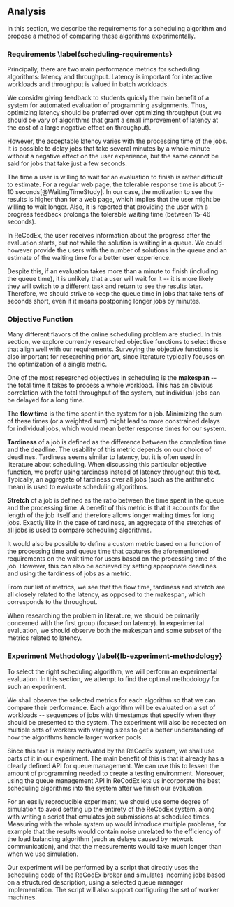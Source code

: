 ## Analysis

In this section, we describe the requirements for a scheduling algorithm and 
propose a method of comparing these algorithms experimentally.

### Requirements \label{scheduling-requirements}

Principally, there are two main performance metrics for scheduling algorithms: 
latency and throughput. Latency is important for interactive workloads and 
throughput is valued in batch workloads.

We consider giving feedback to students quickly the main benefit of a system for 
automated evaluation of programming assignments. Thus, optimizing latency should 
be preferred over optimizing throughput (but we should be vary of algorithms 
that grant a small improvement of latency at the cost of a large negative effect 
on throughput).

However, the acceptable latency varies with the processing time of the jobs. It 
is possible to delay jobs that take several minutes by a whole minute without a 
negative effect on the user experience, but the same cannot be said for jobs 
that take just a few seconds.

The time a user is willing to wait for an evaluation to finish is rather 
difficult to estimate. For a regular web page, the tolerable response time is 
about 5-10 seconds[@WaitingTimeStudy]. In our case, the motivation to see the 
results is higher than for a web page, which implies that the user might be 
willing to wait longer. Also, it is reported that providing the user with a 
progress feedback prolongs the tolerable waiting time (between 15-46 seconds).

In ReCodEx, the user receives information about the progress after the 
evaluation starts, but not while the solution is waiting in a queue. We could 
however provide the users with the number of solutions in the queue and an 
estimate of the waiting time for a better user experience.

Despite this, if an evaluation takes more than a minute to finish (including the 
queue time), it is unlikely that a user will wait for it -- it is more likely 
they will switch to a different task and return to see the results later. 
Therefore, we should strive to keep the queue time in jobs that take tens of 
seconds short, even if it means postponing longer jobs by minutes.

### Objective Function

Many different flavors of the online scheduling problem are studied. In this 
section, we explore currently researched objective functions to select those
that align well with our requirements. Surveying the objective functions is also 
important for researching prior art, since literature typically focuses on the 
optimization of a single metric.

One of the most researched objectives in scheduling is the **makespan** -- the 
total time it takes to process a whole workload. This has an obvious correlation 
with the total throughput of the system, but individual jobs can be delayed for 
a long time.

The **flow time** is the time spent in the system for a job. Minimizing the sum 
of these times (or a weighted sum) might lead to more constrained delays for 
individual jobs, which would mean better response times for our system.

**Tardiness** of a job is defined as the difference between the completion time 
and the deadline. The usability of this metric depends on our choice of 
deadlines. Tardiness seems similar to latency, but it is often used in 
literature about scheduling. When discussing this particular objective function, 
we prefer using tardiness instead of latency throughout this text. Typically, an 
aggregate of tardiness over all jobs (such as the arithmetic mean) is used to 
evaluate scheduling algorithms.

**Stretch** of a job is defined as the ratio between the time spent in the queue 
and the processing time. A benefit of this metric is that it accounts for the 
length of the job itself and therefore allows longer waiting times for long 
jobs. Exactly like in the case of tardiness, an aggregate of the stretches of 
all jobs is used to compare scheduling algorithms.

It would also be possible to define a custom metric based on a function of the 
processing time and queue time that captures the aforementioned requirements on 
the wait time for users based on the processing time of the job. However, this 
can also be achieved by setting appropriate deadlines and using the tardiness of 
jobs as a metric.

From our list of metrics, we see that the flow time, tardiness and stretch are 
all closely related to the latency, as opposed to the makespan, which 
corresponds to the throughput.

When researching the problem in literature, we should be primarily concerned 
with the first group (focused on latency). In experimental evaluation, we should 
observe both the makespan and some subset of the metrics related to latency.

### Experiment Methodology \label{lb-experiment-methodology}

To select the right scheduling algorithm, we will perform an experimental 
evaluation. In this section, we attempt to find the optimal methodology for such 
an experiment.

We shall observe the selected metrics for each algorithm so that we can compare 
their performance. Each algorithm will be evaluated on a set of workloads -- 
sequences of jobs with timestamps that specify when they should be presented to 
the system. The experiment will also be repeated on multiple sets of workers 
with varying sizes to get a better understanding of how the algorithms handle 
larger worker pools.

Since this text is mainly motivated by the ReCodEx system, we shall use parts of 
it in our experiment. The main benefit of this is that it already has a clearly 
defined API for queue management. We can use this to lessen the amount of 
programming needed to create a testing environment. Moreover, using the queue 
management API in ReCodEx lets us incorporate the best scheduling algorithms 
into the system after we finish our evaluation.

For an easily reproducible experiment, we should use some degree of simulation 
to avoid setting up the entirety of the ReCodEx system, along with writing a 
script that emulates job submissions at scheduled times. Measuring with the 
whole system up would introduce multiple problems, for example that the results 
would contain noise unrelated to the efficiency of the load balancing algorithm
(such as delays caused by network communication), and that the measurements 
would take much longer than when we use simulation.

Our experiment will be performed by a script that directly uses the scheduling 
code of the ReCodEx broker and simulates incoming jobs based on a structured 
description, using a selected queue manager implementation. The script will also 
support configuring the set of worker machines.
